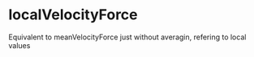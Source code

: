 # localVelocityForce
Equivalent to meanVelocityForce just without averagin, refering to local values 
